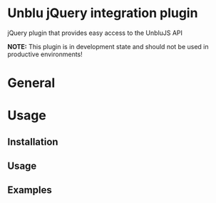 # Unblu jQuery integration plugin
jQuery plugin that provides easy access to the UnbluJS API

**NOTE:** This plugin is in development state and should not be used in productive environments!

# General

# Usage
## Installation
## Usage
## Examples
